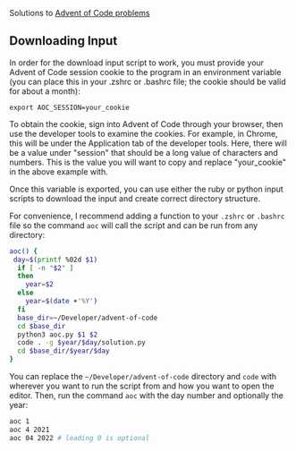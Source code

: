 Solutions to [Advent of Code problems](https://adventofcode.com/)

## Downloading Input

In order for the download input script to work, you must provide your Advent of Code session cookie
to the program in an environment variable (you can place this in your .zshrc or .bashrc file; the
cookie should be valid for about a month):

```console
export AOC_SESSION=your_cookie
```

To obtain the cookie, sign into Advent of Code through your browser, then use the
developer tools to examine the cookies. For example, in Chrome, this will be under the Application
tab of the developer tools. Here, there will be a value under "session" that should be a long
value of characters and numbers. This is the value you will want to copy and replace "your_cookie" in
the above example with.

Once this variable is exported, you can use either the ruby or python input scripts to download the input and create correct directory structure.

For convenience, I recommend adding a function to your `.zshrc` or `.bashrc` file so the command `aoc` will call the script and can be run from any directory:

```bash
aoc() {
 day=$(printf %02d $1)
  if [ -n "$2" ]
  then
    year=$2
  else
    year=$(date +'%Y')
  fi
  base_dir=~/Developer/advent-of-code
  cd $base_dir
  python3 aoc.py $1 $2
  code . -g $year/$day/solution.py
  cd $base_dir/$year/$day
}
```

You can replace the `~/Developer/advent-of-code` directory and `code` with wherever you want to run the script from and how you want to open the editor. Then, run the command `aoc` with the day number and optionally the year:

```bash
aoc 1
aoc 4 2021
aoc 04 2022 # leading 0 is optional
```
